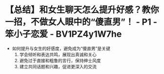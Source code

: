 # 【总结】和女生聊天怎么提升好感？教你一招，不做女人眼中的“傻直男”！ - P1 - 笨小子恋爱 - BV1PZ4y1W7he

-   如何提升与女生的好感度，避免成为“傻直男”是关键
    1.  学会倾听和表达共鸣，展现出真诚和关心
    2.  避免过于直接和粗鲁的言行，保持绅士风度
    3.  建立共同话题和兴趣，促进更深入的交流
